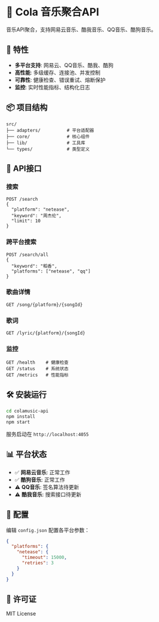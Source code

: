 # 🎵 Cola 音乐聚合API

音乐API聚合，支持网易云音乐、酷我音乐、QQ音乐、酷狗音乐。

## 🚀 特性

- **多平台支持**: 网易云、QQ音乐、酷我、酷狗
- **高性能**: 多级缓存、连接池、并发控制
- **可靠性**: 健康检查、错误重试、熔断保护
- **监控**: 实时性能指标、结构化日志

## 📦 项目结构

```
src/
├── adapters/          # 平台适配器
├── core/              # 核心组件
├── lib/               # 工具库
└── types/             # 类型定义
```

## 🔌 API接口

### 搜索
```http
POST /search
{
  "platform": "netease",
  "keyword": "周杰伦",
  "limit": 10
}
```

### 跨平台搜索
```http
POST /search/all
{
  "keyword": "稻香",
  "platforms": ["netease", "qq"]
}
```

### 歌曲详情
```http
GET /song/{platform}/{songId}
```

### 歌词
```http
GET /lyric/{platform}/{songId}
```

### 监控
```http
GET /health    # 健康检查
GET /status    # 系统状态
GET /metrics   # 性能指标
```

## 🛠️ 安装运行

```bash
cd colamusic-api
npm install
npm start
```

服务启动在 `http://localhost:4055`

## 📊 平台状态

- ✅ **网易云音乐**: 正常工作
- ✅ **酷狗音乐**: 正常工作
- ⚠️ **QQ音乐**: 签名算法待更新
- ⚠️ **酷我音乐**: 搜索接口待更新

## 🔧 配置

编辑 `config.json` 配置各平台参数：

```json
{
  "platforms": {
    "netease": {
      "timeout": 15000,
      "retries": 3
    }
  }
}
```

## 📝 许可证

MIT License
